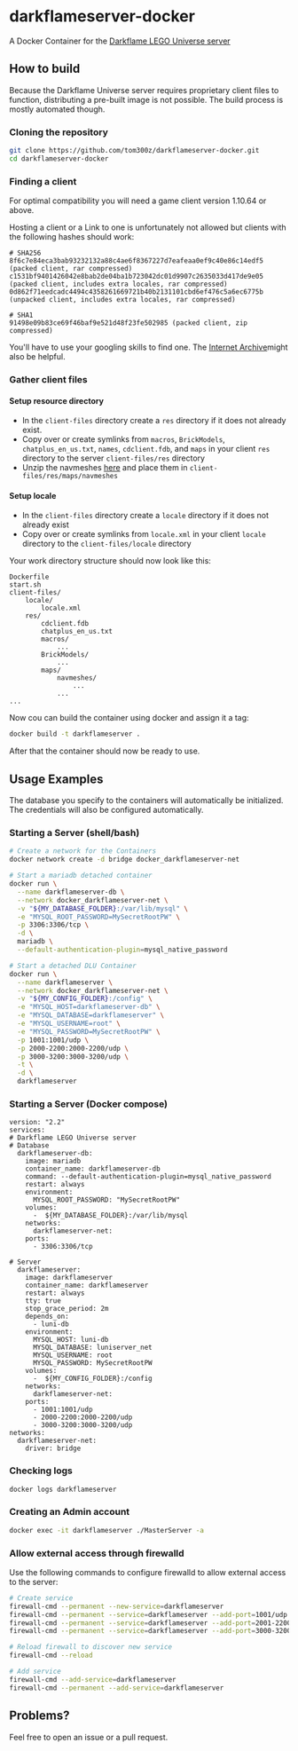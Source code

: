 # darkflameserver-docker
A Docker Container for the [Darkflame LEGO Universe server](https://github.com/DarkflameUniverse/DarkflameServer)

## How to build
Because the Darkflame Universe server requires proprietary client files to function, distributing a pre-built image is not possible. The build process is mostly automated though.

### Cloning the repository
```bash
git clone https://github.com/tom300z/darkflameserver-docker.git
cd darkflameserver-docker
```

### Finding a client

For optimal compatibility you will need a game client version 1.10.64 or above.

Hosting a client or a Link to one is unfortunately not allowed but clients with the following hashes should work:
```
# SHA256 
8f6c7e84eca3bab93232132a88c4ae6f8367227d7eafeaa0ef9c40e86c14edf5 (packed client, rar compressed)
c1531bf9401426042e8bab2de04ba1b723042dc01d9907c2635033d417de9e05 (packed client, includes extra locales, rar compressed)
0d862f71eedcadc4494c4358261669721b40b2131101cbd6ef476c5a6ec6775b (unpacked client, includes extra locales, rar compressed)
  
# SHA1
91498e09b83ce69f46baf9e521d48f23fe502985 (packed client, zip compressed)
```

You'll have to use your googling skills to find one. The [Internet Archive](https://archive.org/search.php)might also be helpful.


### Gather client files
#### Setup resource directory
* In the `client-files` directory create a `res` directory if it does not already exist.
* Copy over or create symlinks from `macros`, `BrickModels`, `chatplus_en_us.txt`, `names`, `cdclient.fdb`, and `maps` in your client `res` directory to the server `client-files/res` directory
* Unzip the navmeshes [here](https://github.com/DarkflameUniverse/DarkflameServer/blob/main/resources/navmeshes.zip) and place them in `client-files/res/maps/navmeshes`

#### Setup locale
* In the `client-files` directory create a `locale` directory if it does not already exist
* Copy over or create symlinks from `locale.xml` in your client `locale` directory to the `client-files/locale` directory

Your work directory structure should now look like this:
```
Dockerfile
start.sh
client-files/
    locale/
        locale.xml
    res/
        cdclient.fdb
        chatplus_en_us.txt
        macros/
            ...
        BrickModels/
            ...
        maps/
            navmeshes/
                ...
            ...
...
```
Now cou can build the container using docker and assign it a tag:
```bash
docker build -t darkflameserver .
```
After that the container should now be ready to use.

## Usage Examples
The database you specify to the containers will automatically be initialized. The credentials will also be configured automatically.
### Starting a Server (shell/bash)
```bash
# Create a network for the Containers
docker network create -d bridge docker_darkflameserver-net  

# Start a mariadb detached container
docker run \
  --name darkflameserver-db \
  --network docker_darkflameserver-net \
  -v "${MY_DATABASE_FOLDER}:/var/lib/mysql" \
  -e "MYSQL_ROOT_PASSWORD=MySecretRootPW" \
  -p 3306:3306/tcp \
  -d \
  mariadb \
  --default-authentication-plugin=mysql_native_password

# Start a detached DLU Container
docker run \
  --name darkflameserver \
  --network docker_darkflameserver-net \
  -v "${MY_CONFIG_FOLDER}:/config" \
  -e "MYSQL_HOST=darkflameserver-db" \
  -e "MYSQL_DATABASE=darkflameserver" \
  -e "MYSQL_USERNAME=root" \
  -e "MYSQL_PASSWORD=MySecretRootPW" \
  -p 1001:1001/udp \
  -p 2000-2200:2000-2200/udp \
  -p 3000-3200:3000-3200/udp \
  -t \
  -d \
  darkflameserver
```
### Starting a Server (Docker compose)
```
version: "2.2"
services:
# Darkflame LEGO Universe server
# Database
  darkflameserver-db:
    image: mariadb
    container_name: darkflameserver-db
    command: --default-authentication-plugin=mysql_native_password
    restart: always
    environment:
      MYSQL_ROOT_PASSWORD: "MySecretRootPW"
    volumes:
      -  ${MY_DATABASE_FOLDER}:/var/lib/mysql
    networks:
      darkflameserver-net:
    ports:
      - 3306:3306/tcp

# Server
  darkflameserver:
    image: darkflameserver
    container_name: darkflameserver
    restart: always
    tty: true
    stop_grace_period: 2m
    depends_on:
      - luni-db
    environment:
      MYSQL_HOST: luni-db
      MYSQL_DATABASE: luniserver_net
      MYSQL_USERNAME: root
      MYSQL_PASSWORD: MySecretRootPW
    volumes:
      -  ${MY_CONFIG_FOLDER}:/config
    networks:
      darkflameserver-net:
    ports:
      - 1001:1001/udp
      - 2000-2200:2000-2200/udp
      - 3000-3200:3000-3200/udp
networks:
  darkflameserver-net:
    driver: bridge
```
### Checking logs
```bash
docker logs darkflameserver
```
### Creating an Admin account
```bash
docker exec -it darkflameserver ./MasterServer -a
```

### Allow external access through firewalld
Use the following commands to configure firewalld to allow external access to the server:
```bash
# Create service
firewall-cmd --permanent --new-service=darkflameserver
firewall-cmd --permanent --service=darkflameserver --add-port=1001/udp
firewall-cmd --permanent --service=darkflameserver --add-port=2001-2200/udp
firewall-cmd --permanent --service=darkflameserver --add-port=3000-3200/udp

# Reload firewall to discover new service
firewall-cmd --reload

# Add service
firewall-cmd --add-service=darkflameserver
firewall-cmd --permanent --add-service=darkflameserver
```

## Problems?
Feel free to open an issue or a pull request.
